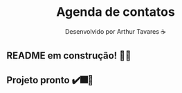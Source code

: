 <div align="center">
  <h1>Agenda de contatos</h1>
  <p> Desenvolvido por Arthur Tavares ☕</p>
</div>

## README em construção! 🔨👷

## Projeto pronto ✔️🎆🥳

